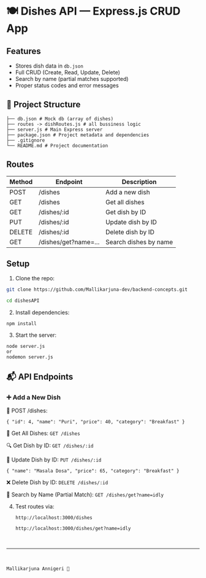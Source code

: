 # 🍽️ Dishes API — Express.js CRUD App

## Features

- Stores dish data in `db.json`
- Full CRUD (Create, Read, Update, Delete)
- Search by name (partial matches supported)
- Proper status codes and error messages

## 📁 Project Structure

```
├── db.json # Mock db (array of dishes)
├── routes -> dishRoutes.js # all bussiness logic
├── server.js # Main Express server
├── package.json # Project metadata and dependencies
├── .gitignore
└── README.md # Project documentation
```

## Routes

| Method | Endpoint             | Description           |
| ------ | -------------------- | --------------------- |
| POST   | /dishes              | Add a new dish        |
| GET    | /dishes              | Get all dishes        |
| GET    | /dishes/:id          | Get dish by ID        |
| PUT    | /dishes/:id          | Update dish by ID     |
| DELETE | /dishes/:id          | Delete dish by ID     |
| GET    | /dishes/get?name=... | Search dishes by name |

## Setup

1. Clone the repo:

```bash
git clone https://github.com/Mallikarjuna-dev/backend-concepts.git

cd dishesAPI
```

2. Install dependencies:

```
npm install
```

3. Start the server:

```
node server.js
or
nodemon server.js
```

## 📬 API Endpoints

### ➕ Add a New Dish

📃 POST /dishes:

`{
  "id": 4,
  "name": "Puri",
  "price": 40,
  "category": "Breakfast"
}`

📃 Get All Dishes:
`GET /dishes`

🔍 Get Dish by ID:
`GET /dishes/:id`

🔧 Update Dish by ID:
`PUT /dishes/:id`

`{
  "name": "Masala Dosa",
  "price": 65,
  "category": "Breakfast"
}`

❌ Delete Dish by ID:
`DELETE /dishes/:id`

🔎 Search by Name (Partial Match):
`GET /dishes/get?name=idly`

4. Test routes via:

   `http://localhost:3000/dishes`

   `http://localhost:3000/dishes/get?name=idly`

<br/>
<hr/>
<br/>

`Mallikarjuna Annigeri 💙`
